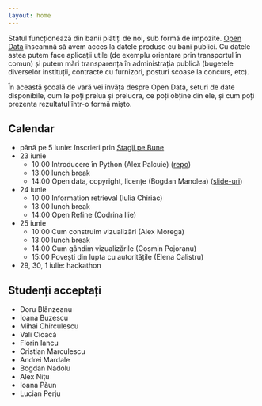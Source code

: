 ```yaml
---
layout: home
---
```


Statul funcționează din banii plătiți de noi, sub formă de impozite.
[Open Data](https://en.wikipedia.org/wiki/Open_data) înseamnă să avem
acces la datele produse cu bani publici. Cu datele astea putem face
aplicații utile (de exemplu orientare prin transportul în comun) și
putem mări transparența în administrația publică (bugetele diverselor
instituții, contracte cu furnizori, posturi scoase la concurs, etc).

În această școală de vară vei învăța despre Open Data, seturi de date
disponibile, cum le poți prelua și prelucra, ce poți obține din ele, și
cum poți prezenta rezultatul într-o formă mișto.


## Calendar
* până pe 5 iunie: înscrieri prin [Stagii pe Bune](http://www.stagiipebune.ro/stagii.html&id=2216&category=103)
* 23 iunie
  * 10:00 Introducere în Python (Alex Palcuie) ([repo](https://github.com/palcu/cdl-python-lab))
  * 13:00 lunch break
  * 14:00 Open data, copyright, licențe (Bogdan Manolea) ([slide-uri](media/slides-bogdan.pdf))
* 24 iunie
  * 10:00 Information retrieval (Iulia Chiriac)
  * 13:00 lunch break
  * 14:00 Open Refine (Codrina Ilie)
* 25 iunie
  * 10:00 Cum construim vizualizări (Alex Morega)
  * 13:00 lunch break
  * 14:00 Cum gândim vizualizările (Cosmin Pojoranu)
  * 15:00 Povești din lupta cu autoritățile (Elena Calistru)
* 29, 30, 1 iulie: hackathon


## Studenți acceptați
* Doru Blânzeanu
* Ioana Buzescu
* Mihai Chirculescu
* Vali Cioacă
* Florin Iancu
* Cristian Marculescu
* Andrei Mardale
* Bogdan Nadolu
* Alex Nițu
* Ioana Păun
* Lucian Perju
